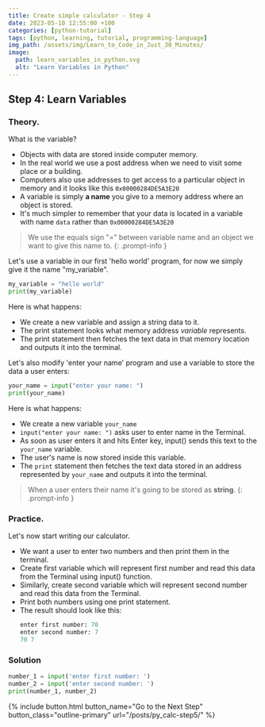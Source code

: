 ```yaml
--- 
title: Create simple calculator - Step 4
date: 2023-05-10 12:55:00 +100
categories: [python-tutorial]
tags: [python, learning, tutorial, programming-language]
img_path: /assets/img/Learn_to_Code_in_Just_30_Minutes/
image:
  path: learn_variables_in_python.svg
  alt: "Learn Variables in Python"
---
```


## Step 4: Learn Variables

### Theory.

What is the variable? 
- Objects with data are stored inside computer memory. 
- In the real world we use a post address when we need to visit some place or a building.
- Computers also use addresses to get access to a particular object in memory and it looks like this `0x00000284DE5A3E20`
- A variable is simply **a name** you give to a memory address where an object is stored.
- It's much simpler to remember that your data is located in a variable with name `data` rather than `0x00000284DE5A3E20`

> We use the equals sign "=" between variable name and an object we want to give this name to.
{: .prompt-info }

Let's use a variable in our first 'hello world' program, for now we simply give it the name "my_variable".
```python
my_variable = "hello world"
print(my_variable)
``` 

Here is what happens:
- We create a new variable and assign a string data to it.
- The print statement looks what memory address *variable*  represents.
- The print statement then fetches the text data in that memory location and outputs it into the terminal.

Let's also modify 'enter your name' program and use a variable to store the data a user enters:

```python
your_name = input("enter your name: ")
print(your_name)
```
Here is what happens:
- We create a new variable `your_name`
- `input("enter your name: ")` asks user to enter name in the Terminal. 
- As soon as user enters it and hits Enter key, input() sends this text to the `your_name` variable.
- The user's name is now stored inside this variable.
- The `print` statement then fetches the text data stored in an address represented by `your_name` and outputs it into the terminal.

> When a user enters their name it's going to be stored as **string**.
{: .prompt-info }


### Practice. 

Let's now start writing our calculator. 

- We want a user to enter two numbers and then print them in the terminal.
- Create first variable which will represent first number and read this data from the Terminal using input() function.
- Similarly, create second variable which will represent second number and read this data from the Terminal.
- Print both numbers using one print statement.  
- The result should look like this:
  ```python
  enter first number: 70
  enter second number: 7
  70 7
  ```

### Solution

```python
number_1 = input('enter first number: ')
number_2 = input('enter second number: ')
print(number_1, number_2)
```
 {% include button.html button_name="Go to the Next Step" button_class="outline-primary" url="/posts/py_calc-step5/" %}